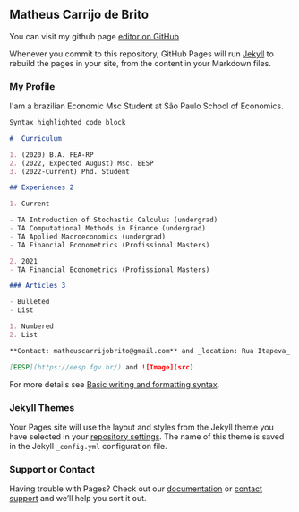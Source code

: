 ## Matheus Carrijo de Brito

You can visit my github page [editor on GitHub](https://github.com/Carrijo95/carrijobrito.github.io/edit/gh-pages/index.md) 

Whenever you commit to this repository, GitHub Pages will run [Jekyll](https://jekyllrb.com/) to rebuild the pages in your site, from the content in your Markdown files.

### My Profile 

I'am a brazilian Economic Msc Student at São Paulo School of Economics. 

```markdown
Syntax highlighted code block

#  Curriculum 

1. (2020) B.A. FEA-RP 
2. (2022, Expected August) Msc. EESP
3. (2022-Current) Phd. Student 

## Experiences 2

1. Current

- TA Introduction of Stochastic Calculus (undergrad)
- TA Computational Methods in Finance (undergrad)
- TA Applied Macroeconomics (undergrad)
- TA Financial Econometrics (Profissional Masters)

2. 2021 
- TA Financial Econometrics (Profissional Masters)

### Articles 3

- Bulleted
- List

1. Numbered
2. List

**Contact: matheuscarrijobrito@gmail.com** and _location: Rua Itapeva_ and ` Block ` 

[EESP](https://eesp.fgv.br/) and ![Image](src)
```

For more details see [Basic writing and formatting syntax](https://docs.github.com/en/github/writing-on-github/getting-started-with-writing-and-formatting-on-github/basic-writing-and-formatting-syntax).

### Jekyll Themes

Your Pages site will use the layout and styles from the Jekyll theme you have selected in your [repository settings](https://github.com/Carrijo95/carrijobrito.github.io/settings/pages). The name of this theme is saved in the Jekyll `_config.yml` configuration file.

### Support or Contact

Having trouble with Pages? Check out our [documentation](https://docs.github.com/categories/github-pages-basics/) or [contact support](https://support.github.com/contact) and we’ll help you sort it out.
